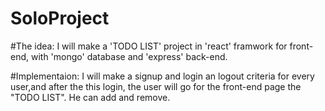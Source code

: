 # SoloProject

#The idea:
	I will make a 'TODO LIST' project in 'react' framwork for front-end, with 'mongo' database and 'express' back-end.

#Implementaion:
	I will make a signup and login an logout criteria for every user,and after the this login, the user will go for the front-end page the "TODO LIST". He can add and remove.
